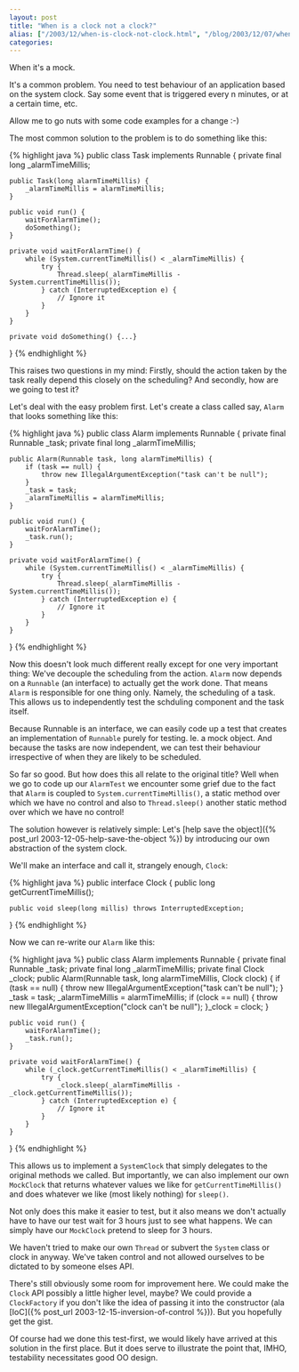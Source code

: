```yaml
---
layout: post
title: "When is a clock not a clock?"
alias: ["/2003/12/when-is-clock-not-clock.html", "/blog/2003/12/07/when-is-clock-not-clock"]
categories:
---
```

When it's a mock.

It's a common problem. You need to test behaviour of an application based on the system clock. Say some event that is triggered every n minutes, or at a certain time, etc.

Allow me to go nuts with some code examples for a change :-)

The most common solution to the problem is to do something like this:

{% highlight java %}
public class Task implements Runnable {
    private final long _alarmTimeMillis;

    public Task(long alarmTimeMillis) {
        _alarmTimeMillis = alarmTimeMillis;
    }

    public void run() {
        waitForAlarmTime();
        doSomething();
    }

    private void waitForAlarmTime() {
        while (System.currentTimeMillis() < _alarmTimeMillis) {
            try {
                Thread.sleep(_alarmTimeMillis - System.currentTimeMillis());
            } catch (InterruptedException e) {
                // Ignore it
            }
        }
    }

    private void doSomething() {...}
}
{% endhighlight %}

This raises two questions in my mind: Firstly, should the action taken by the task really depend this closely on the scheduling? And secondly, how are we going to test it?

Let's deal with the easy problem first. Let's create a class called say, `Alarm` that looks something like this:

{% highlight java %}
public class Alarm implements Runnable {
    private final Runnable _task;
    private final long _alarmTimeMillis;

    public Alarm(Runnable task, long alarmTimeMillis) {
        if (task == null) {
            throw new IllegalArgumentException("task can't be null");
        }
        _task = task;
        _alarmTimeMillis = alarmTimeMillis;
    }

    public void run() {
        waitForAlarmTime();
        _task.run();
    }

    private void waitForAlarmTime() {
        while (System.currentTimeMillis() < _alarmTimeMillis) {
            try {
                Thread.sleep(_alarmTimeMillis - System.currentTimeMillis());
            } catch (InterruptedException e) {
                // Ignore it
            }
        }
    }
}
{% endhighlight %}

Now this doesn't look much different really except for one very important thing: We've decouple the scheduling from the action. `Alarm`  now depends on a `Runnable` (an interface) to actually get the work done. That means `Alarm` is responsible for one thing only. Namely, the scheduling of a task. This allows us to independently test the schduling component and the task itself.

Because Runnable is an interface, we can easily code up a test that creates an implementation of `Runnable` purely for testing. Ie. a mock object. And because the tasks are now independent, we can test their behaviour irrespective of when they are likely to be scheduled.

So far so good. But how does this all relate to the original title? Well when we go to code up our `AlarmTest` we encounter some grief due to the fact that `Alarm` is coupled to `System.currentTimeMillis()`, a static method over which we have no control and also to `Thread.sleep()` another static method over which we have no control!

The solution however is relatively simple: Let's [help save the object]({% post_url 2003-12-05-help-save-the-object %}) by introducing our own abstraction of the system clock.

We'll make an interface and call it, strangely enough, `Clock`:

{% highlight java %}
public interface Clock {
    public long getCurrentTimeMillis();

    public void sleep(long millis) throws InterruptedException;
}
{% endhighlight %}

Now we can re-write our `Alarm` like this:

{% highlight java %}
public class Alarm implements Runnable {
    private final Runnable _task;
    private final long _alarmTimeMillis;
    private final Clock _clock;
    public Alarm(Runnable task, long alarmTimeMillis, Clock clock) {
        if (task == null) {
            throw new IllegalArgumentException("task can't be null");
        }
        _task = task;
        _alarmTimeMillis = alarmTimeMillis;
        if (clock == null) {
            throw new IllegalArgumentException("clock can't be null");
        }_clock = clock;
    }

    public void run() {
        waitForAlarmTime();
        _task.run();
    }

    private void waitForAlarmTime() {
        while (_clock.getCurrentTimeMillis() < _alarmTimeMillis) {
            try {
                _clock.sleep(_alarmTimeMillis - _clock.getCurrentTimeMillis());
            } catch (InterruptedException e) {
                // Ignore it
            }
        }
    }
}
{% endhighlight %}

This allows us to implement a `SystemClock` that simply delegates to the original methods we called. But importantly, we can also implement our own `MockClock` that returns whatever values we like for `getCurrentTimeMillis()` and does whatever we like (most likely nothing) for `sleep()`.

Not only does this make it easier to test, but it also means we don't actually have to have our test wait for 3 hours just to see what happens. We can simply have our `MockClock` pretend to sleep for 3 hours.

We haven't tried to make our own `Thread` or subvert the `System` class or clock in anyway. We've taken control and not allowed ourselves to be dictated to by someone elses API.

There's still obviously some room for improvement here. We could make the `Clock` API possibly a little higher level, maybe? We could provide a `ClockFactory` if you don't like the idea of passing it into the constructor (ala [IoC]({% post_url 2003-12-15-inversion-of-control %})). But you hopefully get the gist.

Of course had we done this test-first, we would likely have arrived at this solution in the first place. But it does serve to illustrate the point that, IMHO, testability necessitates good OO design.
